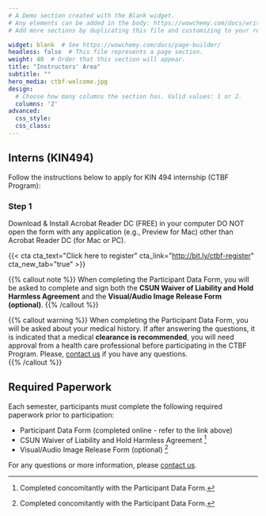```yaml
---
# A Demo section created with the Blank widget.
# Any elements can be added in the body: https://wowchemy.com/docs/writing-markdown-latex/
# Add more sections by duplicating this file and customizing to your requirements.

widget: blank  # See https://wowchemy.com/docs/page-builder/
headless: false  # This file represents a page section.
weight: 40  # Order that this section will appear.
title: "Instructors' Area"
subtitle: ""
hero_media: ctbf-welcome.jpg
design:
  # Choose how many columns the section has. Valid values: 1 or 2.
  columns: '2'
advanced:
  css_style:
  css_class:
---
```


## Interns (KIN494)

Follow the instructions below to apply for KIN 494 internship (CTBF Program):

### Step 1

Download & Install Acrobat Reader DC (FREE) in your computer 
DO NOT open the form with any application (e.g., Preview for Mac) other than Acrobat Reader DC (for Mac or PC).








{{< cta cta_text="Click here to register" cta_link="http://bit.ly/ctbf-register" cta_new_tab="true" >}}


{{% callout note %}}
When completing the Participant Data Form, you will be asked to complete and sign both the **CSUN Waiver of Liability and Hold Harmless Agreement** and the **Visual/Audio Image Release Form (optional)**.
{{% /callout %}}

{{% callout warning %}}
When completing the Participant Data Form, you will be asked about your medical history. If after answering the questions, it is indicated that a medical **clearance is recommended**, you will need approval from a health care professional before participating in the CTBF Program. Please, [contact us](#contact) if you have any questions.  
{{% /callout %}}

## Required Paperwork

Each semester, participants must complete the following required paperwork prior to participation: 

- Participant Data Form (completed online - refer to the link above)
- CSUN Waiver of Liability and Hold Harmless Agreement [^1]   
- Visual/Audio Image Release Form (optional) [^1]

For any questions or more information, please [contact us](#contact).

[^1]: Completed concomitantly with the Participant Data Form.